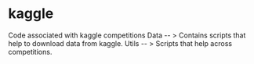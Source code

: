 # kaggle
Code associated with kaggle competitions
Data -- > Contains scripts that help to download data from kaggle.
Utils -- > Scripts that help across competitions.
